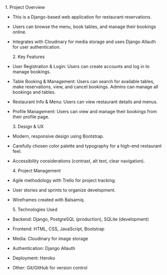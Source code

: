 1. Project Overview

- This is a Django-based web application for restaurant reservations.
- Users can browse the menu, book tables, and manage their bookings online.
- Integrates with Cloudinary for media storage and uses Django Allauth for user authentication.

  2. Key Features

- User Registration & Login: Users can create accounts and log in to manage bookings.
- Table Booking & Management: Users can search for available tables, make reservations, view, and cancel bookings. Admins can manage all bookings and tables.
- Restaurant Info & Menu: Users can view restaurant details and menus.
- Profile Management: Users can view and manage their bookings from their profile page.

  3. Design & UX

- Modern, responsive design using Bootstrap.
- Carefully chosen color palette and typography for a high-end restaurant feel.
- Accessibility considerations (contrast, alt text, clear navigation).

  4. Project Management

- Agile methodology with Trello for project tracking.
- User stories and sprints to organize development.
- Wireframes created with Balsamiq.

  5. Technologies Used

- Backend: Django, PostgreSQL (production), SQLite (development)
- Frontend: HTML, CSS, JavaScript, Bootstrap
- Media: Cloudinary for image storage
- Authentication: Django Allauth
- Deployment: Heroku
- Other: Git/GitHub for version control

